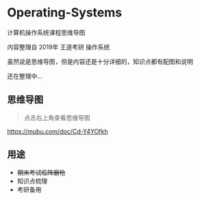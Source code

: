 # Operating-Systems
计算机操作系统课程思维导图

内容整理自 2019年 王道考研 操作系统

虽然说是思维导图，但是内容还是十分详细的，知识点都有配图和说明

还在整理中...

## 思维导图
> 点击右上角查看思维导图

https://mubu.com/doc/Cd-Y4YOfkh

## 用途

- ~~期末考试临阵磨枪~~
- 知识点梳理
- 考研备用
